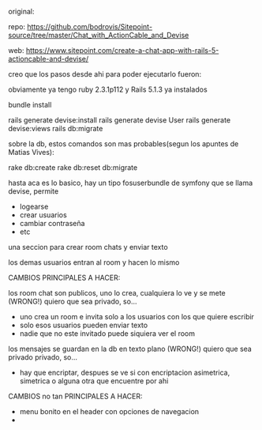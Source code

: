 original:

repo: https://github.com/bodrovis/Sitepoint-source/tree/master/Chat_with_ActionCable_and_Devise

web: https://www.sitepoint.com/create-a-chat-app-with-rails-5-actioncable-and-devise/

creo que los pasos desde ahi para poder ejecutarlo fueron:

obviamente ya tengo ruby 2.3.1p112 y Rails 5.1.3 ya instalados

bundle install

rails generate devise:install
rails generate devise User
rails generate devise:views
rails db:migrate

sobre la db, estos comandos son mas probables(segun los apuntes de Matias Vives):

rake db:create
rake db:reset db:migrate


hasta aca es lo basico, hay un tipo fosuserbundle de symfony que se llama devise, permite
- logearse
- crear usuarios
- cambiar contraseña
- etc

una seccion para crear room chats y enviar texto

los demas usuarios entran al room y hacen lo mismo

CAMBIOS PRINCIPALES A HACER:

los room chat son publicos, uno lo crea, cualquiera lo ve y se mete (WRONG!) quiero que sea privado, so...
- uno crea un room e invita solo a los usuarios con los que quiere escribir
- solo esos usuarios pueden enviar texto
- nadie que no este invitado puede siquiera ver el room

los mensajes se guardan en la db en texto plano (WRONG!) quiero que sea privado privado, so...
- hay que encriptar, despues se ve si con encriptacion asimetrica, simetrica o alguna otra que encuentre por ahi

CAMBIOS no tan PRINCIPALES A HACER:
- menu bonito en el header con opciones de navegacion
- 

